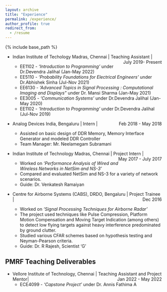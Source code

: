 ```yaml
---
layout: archive
title: "Experience"
permalink: /experience/
author_profile: true
redirect_from:
  - /resume
---
```


{% include base_path %}

* Indian Institute of Techology Madras, Chennai | Teaching Assistant |<span style="float:right">  July 2019- Present </span>
    * EE1102 - _‘Introduction to Programming’_ under Dr.Devendra Jalihal (Jan-May 2022)
    * EE5110 - _‘Probability Foundations for Electrical Engineers’_ under Dr.Abhishek Sinha (Jul-Nov 2021)
    * EE6130 - _‘Advanced Topics in Signal Processing : Computational Imaging and Displays”_ under Dr. Mansi Sharma (Jan-May 2021)
    * EE3005 - _‘Communication Systems’_ under Dr.Devendra Jalihal (Jan-May 2020)
    * EE1102 - _‘Introduction to Programming’_ under Dr.Devendra Jalihal (Jul-Nov 2019)


* Analog Devices India, Bengaluru | Intern | <span style="float:right">  Feb 2018 - May 2018 </span>     
  * Assisted on basic design of DDR Memory, Memory Interface Generator and modeled DDR Controller
  * Team Manager: Mr. Neelamegam Subramani

*  Indian Institute of Technology Madras, Chennai | Project Intern | <span style="float:right"> May 2017 - July 2017 </span>   
    * Worked on _‘Performance Analysis of Wired and Wireless Networks in NetSim and NS-3’_ 
    * Compared and evaluated NetSim and NS-3 for a variety of network scenarios.
    * Guide: Dr. Venkatesh Ramaiyan

* Centre for Airborne Systems (CABS), DRDO, Bengaluru | Project Trainee | <span style="float:right">  Dec 2016</span>
    * Worked on _‘Signal Processing Techniques for Airborne Radar’_ 
    * The project used techniques like Pulse Compression, Platform Motion Compensation and Moving Target Indication (among others) to detect low flying targets against heavy interference predominated by ground clutter. 
    * Studied various CFAR schemes based on hypothesis testing and Neyman-Pearson criteria. 
    * Guide: Dr. R Rajesh, Scientist ‘G’



## PMRF Teaching Deliverables

* Vellore Institute of Technology, Chennai | Teaching Assistant and Project Mentor|<span style="float:right">  Jan 2022 - May 2022 </span>
   * ECE4099 - _‘Capstone Project’_ under Dr. Annis Fathima A

<!-- Skills
======
* Skill 1
* Skill 2
  * Sub-skill 2.1
  * Sub-skill 2.2
  * Sub-skill 2.3
* Skill 3 -->

<!--Publications
======
  <ul>{% for post in site.publications %}
    {% include archive-single-cv.html %}
  {% endfor %}</ul> -->
  
<!-- Talks
======
  <ul>{% for post in site.talks %}
    {% include archive-single-talk-cv.html %}
  {% endfor %}</ul> -->
  
<!-- Teaching
======
  <ul>{% for post in site.teaching %}
    {% include archive-single-cv.html %}
  {% endfor %}</ul>
  
Service and leadership
======
* Currently signed in to 43 different slack teams -->
